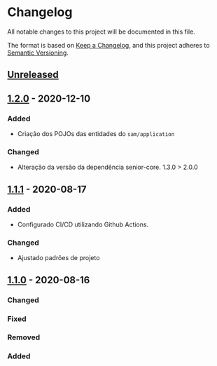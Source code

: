 # Changelog

All notable changes to this project will be documented in this file.

The format is based on [Keep a Changelog](https://keepachangelog.com/en/1.0.0/),
and this project adheres to [Semantic Versioning](https://semver.org/spec/v2.0.0.html).

## [Unreleased]

## [1.2.0] - 2020-12-10

### Added

-   Criação dos POJOs das entidades do `sam/application`

### Changed

-   Alteração da versão da dependência senior-core. 1.3.0 > 2.0.0

## [1.1.1] - 2020-08-17

### Added

-   Configurado CI/CD utilizando Github Actions.

### Changed

-   Ajustado padrões de projeto

## [1.1.0] - 2020-08-16

### Changed

### Fixed

### Removed

### Added

[Unreleased]: https://github.com/dev-senior-com-br/senior-sam-node/compare/1.2.0...HEAD

[1.2.0]: https://github.com/dev-senior-com-br/senior-sam-node/compare/1.1.1...1.2.0

[1.1.1]: https://github.com/dev-senior-com-br/senior-sam-node/compare/v1.1.0...1.1.1

[1.1.0]: https://github.com/dev-senior-com-br/senior-sam-node/releases/tag/v1.1.0
